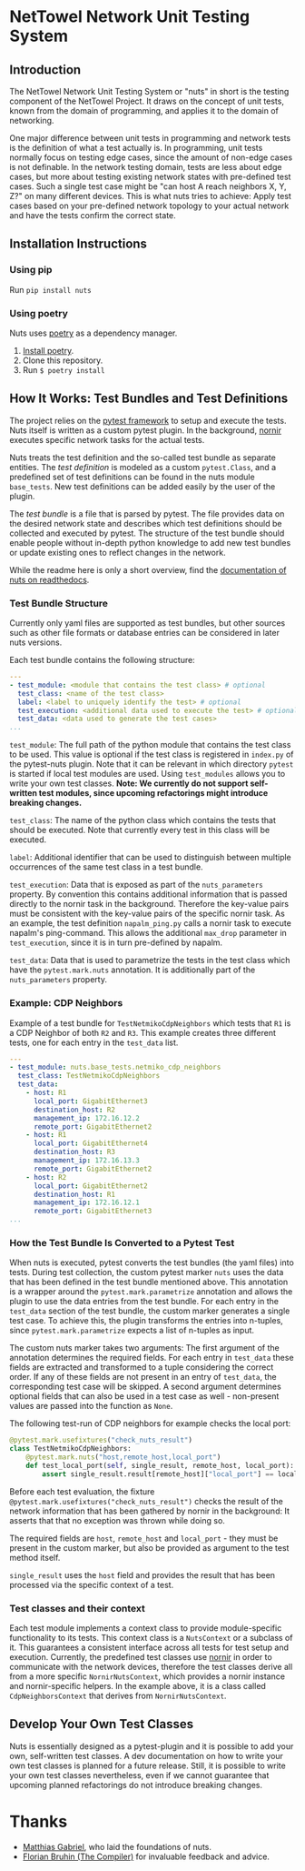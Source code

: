 # NetTowel Network Unit Testing System

## Introduction

The NetTowel Network Unit Testing System or "nuts" in short is the testing component of the NetTowel Project.
It draws on the concept of unit tests, known from the domain of programming, and applies it to the domain of networking.

One major difference between unit tests in programming and 
network tests is the definition of what a test actually is. 
In programming, unit tests normally focus on testing edge cases, 
since the amount of non-edge cases is not definable.
In the network testing domain, tests are less about edge cases, but more about testing existing network states with 
pre-defined test cases. Such a single test case might be "can host A reach neighbors X, Y, Z?" on many different devices. 
This is what nuts tries to achieve:
Apply test cases based on your pre-defined network topology to your actual network and have the tests confirm the correct state.

## Installation Instructions

### Using pip

Run `pip install nuts` 

### Using poetry

Nuts uses [poetry](https://python-poetry.org/) as a dependency manager.

1. [Install poetry](https://python-poetry.org/docs/#installation).
2. Clone this repository.
3. Run `$ poetry install`

## How It Works: Test Bundles and Test Definitions

The project relies on the [pytest framework](https://docs.pytest.org/) to setup and execute the tests. 
Nuts itself is written as a custom pytest plugin. In the background, [nornir](https://nornir.readthedocs.io/) 
executes specific network tasks for the actual tests.

Nuts treats the test definition and the so-called test bundle as separate entities. The *test definition* is modeled as a custom `pytest.Class`, and a predefined set of test definitions can be found in the nuts module `base_tests`. New test definitions can be added easily by the user of the plugin.

The *test bundle* is a file that is parsed by pytest. The file provides data on the desired network state and describes which test definitions should be collected and executed by pytest. 
The structure of the test bundle should enable people without in-depth python knowledge to add new test bundles or update existing ones to reflect changes in the network. 

While the readme here is only a short overview, find the [documentation of nuts on readthedocs](https://nuts.readthedocs.io/en/latest/).

### Test Bundle Structure

Currently only yaml files are supported as test bundles, 
but other sources such as other file formats or database entries can be considered in later nuts versions.

Each test bundle contains the following structure:
```yaml
---
- test_module: <module that contains the test class> # optional
  test_class: <name of the test class>
  label: <label to uniquely identify the test> # optional 
  test_execution: <additional data used to execute the test> # optional
  test_data: <data used to generate the test cases>
...
```
`test_module`: The full path of the python module that contains the test class to be used.
This value is optional if the test class is registered in `index.py` of the pytest-nuts plugin.
Note that it can be relevant in which directory `pytest` is started if local test modules are used. Using `test_modules` allows you to write your own test classes. **Note: We currently do not support self-written test modules, since upcoming refactorings might introduce breaking changes.**

`test_class`: The name of the python class which contains the tests that should be executed.
Note that currently every test in this class will be executed.

`label`: Additional identifier that can be used to distinguish between multiple occurrences of the same 
 test class in a test bundle.

`test_execution`: Data that is exposed as part of the `nuts_parameters` property. 
By convention this contains additional information that is passed directly to the nornir task in the background. 
Therefore the key-value pairs must be consistent with the key-value pairs of the specific nornir task. 
As an example, the test definition `napalm_ping.py` calls a nornir task to execute napalm's ping-command. 
This allows the additional `max_drop` parameter in `test_execution`, since it is in turn pre-defined by napalm.

`test_data`: Data that is used to parametrize the tests in the test class which have the `pytest.mark.nuts` annotation. It is additionally part of the `nuts_parameters` property.

### Example: CDP Neighbors
Example of a test bundle for `TestNetmikoCdpNeighbors` which tests that `R1` is a CDP Neighbor of both `R2` and `R3`.
This example creates three different tests, one for each entry in the `test_data` list.

```yaml
---
- test_module: nuts.base_tests.netmiko_cdp_neighbors
  test_class: TestNetmikoCdpNeighbors
  test_data:
    - host: R1
      local_port: GigabitEthernet3
      destination_host: R2
      management_ip: 172.16.12.2
      remote_port: GigabitEthernet2
    - host: R1
      local_port: GigabitEthernet4
      destination_host: R3
      management_ip: 172.16.13.3
      remote_port: GigabitEthernet2
    - host: R2
      local_port: GigabitEthernet2
      destination_host: R1
      management_ip: 172.16.12.1
      remote_port: GigabitEthernet3
...
```

### How the Test Bundle Is Converted to a Pytest Test

When nuts is executed, pytest converts the test bundles (the yaml files) into tests. During test collection, the custom pytest marker `nuts` uses the data that has been defined in the test bundle mentioned above. 
This annotation is a wrapper around the `pytest.mark.parametrize` annotation and allows the plugin to use the data entries from the test bundle. For each entry in the `test_data` section of the test bundle, the custom marker generates a single test case. To achieve this, the plugin transforms the entries into n-tuples, since `pytest.mark.parametrize` expects a list of n-tuples as input. 

The custom nuts marker takes two arguments: The first argument of the annotation determines the required fields. 
For each entry in `test_data` these fields are extracted and transformed to a tuple considering the correct order.
If any of these fields are not present in an entry of `test_data`, the corresponding test case will be skipped.
A second argument determines optional fields that can also be used in a test case as well - non-present values are passed into the function as `None`.

The following test-run of CDP neighbors for example checks the local port:

```python
@pytest.mark.usefixtures("check_nuts_result")
class TestNetmikoCdpNeighbors:       
    @pytest.mark.nuts("host,remote_host,local_port")
    def test_local_port(self, single_result, remote_host, local_port):
        assert single_result.result[remote_host]["local_port"] == local_port        
```

Before each test evaluation, the fixture  `@pytest.mark.usefixtures("check_nuts_result")` checks the result of the network information that has been gathered by nornir in the background: It asserts that that no exception was thrown while doing so.

The required fields are `host`, `remote_host` and `local_port` - they must be present in the custom marker, 
but also be provided as argument to the test method itself.

`single_result` uses the `host` field and provides the result that has been processed via the specific context of a test.

### Test classes and their context
Each test module implements a context class to provide module-specific functionality to its tests. This context class is a  `NutsContext` or a subclass of it. 
This guarantees a consistent interface across all tests for test setup and execution. 
Currently, the predefined test classes use [nornir](https://nornir.readthedocs.io/en/latest/) in order to communicate 
with the network devices, therefore the test classes derive all from a more specific `NornirNutsContext`, 
which provides a nornir instance and nornir-specific helpers. In the example above, it is a class called `CdpNeighborsContext` that derives from `NornirNutsContext`.

## Develop Your Own Test Classes

Nuts is essentially designed as a pytest-plugin and it is possible to add your own, self-written test classes. 
A dev documentation on how to write your own test classes is planned for a future release. 
Still, it is possible to write your own test classes nevertheless, even if we cannot guarantee that upcoming planned refactorings  do not introduce breaking changes. 

# Thanks

* [Matthias Gabriel](https://github.com/MatthiasGabriel), who laid the foundations of nuts.
* [Florian Bruhin (The Compiler)](https://github.com/The-Compiler) for invaluable feedback and advice.